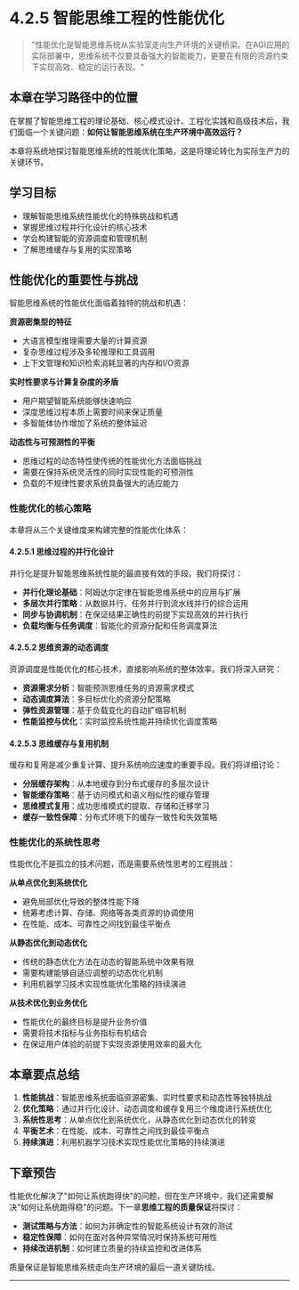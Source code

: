# 4.2.5 智能思维工程的性能优化

> "性能优化是智能思维系统从实验室走向生产环境的关键桥梁。在AGI应用的实际部署中，思维系统不仅要具备强大的智能能力，更要在有限的资源约束下实现高效、稳定的运行表现。"

## 本章在学习路径中的位置

在掌握了智能思维工程的理论基础、核心模式设计、工程化实践和高级技术后，我们面临一个关键问题：**如何让智能思维系统在生产环境中高效运行？**

本章将系统地探讨智能思维系统的性能优化策略，这是将理论转化为实际生产力的关键环节。

## 学习目标

- 理解智能思维系统性能优化的特殊挑战和机遇
- 掌握思维过程并行化设计的核心技术
- 学会构建智能的资源调度和管理机制
- 了解思维缓存与复用的实现策略

## 性能优化的重要性与挑战

智能思维系统的性能优化面临着独特的挑战和机遇：

**资源密集型的特征**
- 大语言模型推理需要大量的计算资源
- 复杂思维过程涉及多轮推理和工具调用
- 上下文管理和知识检索消耗显著的内存和I/O资源

**实时性要求与计算复杂度的矛盾**
- 用户期望智能系统能够快速响应
- 深度思维过程本质上需要时间来保证质量
- 多智能体协作增加了系统的整体延迟

**动态性与可预测性的平衡**
- 思维过程的动态特性使传统的性能优化方法面临挑战
- 需要在保持系统灵活性的同时实现性能的可预测性
- 负载的不规律性要求系统具备强大的适应能力

### 性能优化的核心策略

本章将从三个关键维度来构建完整的性能优化体系：

#### 4.2.5.1 思维过程的并行化设计

并行化是提升智能思维系统性能的最直接有效的手段。我们将探讨：

- **并行化理论基础**：阿姆达尔定律在智能思维系统中的应用与扩展
- **多层次并行策略**：从数据并行、任务并行到流水线并行的综合运用
- **同步与协调机制**：在保证结果正确性的前提下实现高效的并行执行
- **负载均衡与任务调度**：智能化的资源分配和任务调度算法

#### 4.2.5.2 思维资源的动态调度

资源调度是性能优化的核心技术，直接影响系统的整体效率。我们将深入研究：

- **资源需求分析**：智能预测思维任务的资源需求模式
- **动态调度算法**：多目标优化的资源分配策略
- **弹性资源管理**：基于负载变化的自动扩缩容机制
- **性能监控与优化**：实时监控系统性能并持续优化调度策略

#### 4.2.5.3 思维缓存与复用机制

缓存和复用是减少重复计算、提升系统响应速度的重要手段。我们将详细讨论：

- **分层缓存架构**：从本地缓存到分布式缓存的多层次设计
- **智能缓存策略**：基于访问模式和语义相似性的缓存管理
- **思维模式复用**：成功思维模式的提取、存储和迁移学习
- **缓存一致性保障**：分布式环境下的缓存一致性和失效策略

### 性能优化的系统性思考

性能优化不是孤立的技术问题，而是需要系统性思考的工程挑战：

**从单点优化到系统优化**
- 避免局部优化导致的整体性能下降
- 统筹考虑计算、存储、网络等各类资源的协调使用
- 在性能、成本、可靠性之间找到最佳平衡点

**从静态优化到动态优化**
- 传统的静态优化方法在动态的智能系统中效果有限
- 需要构建能够自适应调整的动态优化机制
- 利用机器学习技术实现性能优化策略的持续演进

**从技术优化到业务优化**
- 性能优化的最终目标是提升业务价值
- 需要将技术指标与业务指标有机结合
- 在保证用户体验的前提下实现资源使用效率的最大化



## 本章要点总结

1. **性能挑战**：智能思维系统面临资源密集、实时性要求和动态性等独特挑战
2. **优化策略**：通过并行化设计、动态调度和缓存复用三个维度进行系统优化
3. **系统性思考**：从单点优化到系统优化，从静态优化到动态优化的转变
4. **平衡艺术**：在性能、成本、可靠性之间找到最佳平衡点
5. **持续演进**：利用机器学习技术实现性能优化策略的持续演进

## 下章预告

性能优化解决了"如何让系统跑得快"的问题，但在生产环境中，我们还需要解决"如何让系统跑得稳"的问题。下一章**思维工程的质量保证**将探讨：

- **测试策略与方法**：如何为非确定性的智能系统设计有效的测试
- **稳定性保障**：如何在面对各种异常情况时保持系统可用性
- **持续改进机制**：如何建立质量的持续监控和改进体系

质量保证是智能思维系统走向生产环境的最后一道关键防线。

---

